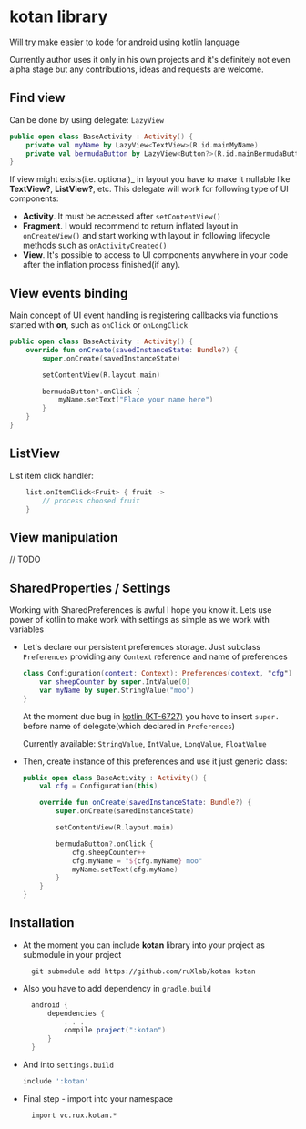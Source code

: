kotan library
==========================

Will try make easier to kode for android using kotlin language

Currently author uses it only in his own projects and it's definitely not even alpha stage but any contributions, ideas
 and requests are welcome.

Find view
----------------------------
Can be done by using delegate: ```LazyView```

```kotlin
public open class BaseActivity : Activity() {
    private val myName by LazyView<TextView>(R.id.mainMyName)
    private val bermudaButton by LazyView<Button?>(R.id.mainBermudaButton)
}
```


If view might exists(i.e. optional)_ in layout you have to make it nullable like **TextView?**, **ListView?**, etc.
This delegate will work for following type of UI components:

* **Activity**. It must be accessed after ```setContentView()```
* **Fragment**. I would recommend to return inflated layout in ```onCreateView()``` and start working with layout in following
lifecycle methods such as ```onActivityCreated()```
* **View**. It's possible to access to UI components anywhere in your code after the inflation process finished(if any).

View events binding
---------------------------------

Main concept of UI event handling is registering callbacks via functions started with **on**, such as ```onClick``` or ```onLongClick```

```kotlin
public open class BaseActivity : Activity() {
    override fun onCreate(savedInstanceState: Bundle?) {
        super.onCreate(savedInstanceState)

        setContentView(R.layout.main)

        bermudaButton?.onClick {
            myName.setText("Place your name here")
        }
    }
}
```


ListView
-----------------

List item click handler:

```kotlin
    list.onItemClick<Fruit> { fruit ->
        // process choosed fruit
    }
```



View manipulation
------------------------------

// TODO





SharedProperties / Settings
------------------------------

Working with SharedPreferences is awful I hope you know it. Lets use power of kotlin to make work with settings as simple
as we work with variables


* Let's declare our persistent preferences storage. Just subclass ```Preferences``` providing
  any ```Context``` reference and name of preferences
    ```kotlin
    class Configuration(context: Context): Preferences(context, "cfg") {
        var sheepCounter by super.IntValue(0)
        var myName by super.StringValue("moo")
    }
    ```

  At the moment due bug in [kotlin (KT-6727)](https://youtrack.jetbrains.com/issue/KT-6727#comment=27-935290) you have to insert ```super.``` before name of delegate(which declared in ```Preferences```)

  Currently available: ```StringValue```, ```IntValue```, ```LongValue```, ```FloatValue```

* Then, create instance of this preferences and use it just generic class:
    ```kotlin
    public open class BaseActivity : Activity() {
        val cfg = Configuration(this)

        override fun onCreate(savedInstanceState: Bundle?) {
            super.onCreate(savedInstanceState)

            setContentView(R.layout.main)

            bermudaButton?.onClick {
                cfg.sheepCounter++
                cfg.myName = "${cfg.myName} moo"
                myName.setText(cfg.myName)
            }
        }
    }
    ```



Installation
----------------

* At the moment you can include **kotan** library into your project as submodule in your project
    
        git submodule add https://github.com/ruXlab/kotan kotan


* Also you have to add dependency in ```gradle.build```
  ```gradle
    android {
        dependencies {
            . . .
            compile project(":kotan")
        }
    }
  ```
* And into ```settings.build```
  ```gradle
  include ':kotan'
  ```
    
* Final step - import into your namespace
    
        import vc.rux.kotan.*
